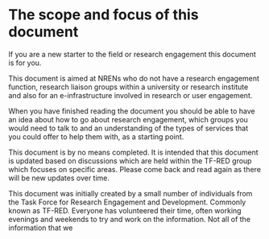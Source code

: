 # The scope and focus of this document

If you are a new starter to the field or research engagement this document is for you.

This document is aimed at NRENs who do not have a research engagement function, research liaison groups within a university or research institute and also for an e-infrastructure involved in research or user engagement.  

When you have finished reading the document you should be able to have an idea about how to go about research engagement, which groups you would need to talk to and an understanding of the types of services that you could offer to help them with, as a starting point.

This document is by no means completed.  It is intended that this document is updated based on discussions which are held within the TF-RED group which focuses on specific areas.  Please come back and read again as there will be new updates over time.

This document was initially created by a small number of individuals from the Task Force for Research Engagement and Development.  Commonly known as TF-RED.  Everyone has volunteered their time, often working evenings and weekends to try and work on the information.  Not all of the information that we

